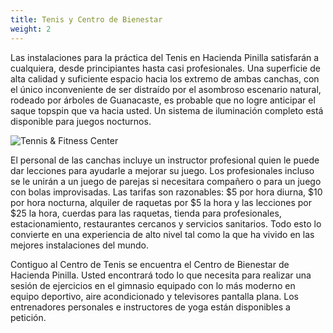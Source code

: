 ```yaml
---
title: Tenis y Centro de Bienestar
weight: 2
---
```

Las instalaciones para la práctica del Tenis en Hacienda Pinilla satisfarán a cualquiera, desde principiantes hasta casi profesionales. Una superficie de alta calidad y suficiente espacio hacia los extremo de ambas canchas, con el único inconveniente de ser distraído por el asombroso escenario natural, rodeado por árboles de Guanacaste, es probable que no logre anticipar el saque topspin que va hacia usted. Un sistema de iluminación completo está disponible para juegos nocturnos.

![Tennis & Fitness Center](/images/pages/e01.jpg)

El personal de las canchas incluye un instructor profesional quien le puede dar lecciones para ayudarle a mejorar su juego. Los profesionales incluso se le unirán a un juego de parejas si necesitara compañero o para un juego con bolas improvisadas. Las tarifas son razonables: $5 por hora diurna, $10 por hora nocturna, alquiler de raquetas por $5 la hora y las lecciones por $25 la hora, cuerdas para las raquetas, tienda para profesionales, estacionamiento, restaurantes cercanos y servicios sanitarios. Todo esto lo convierte en una experiencia de alto nivel tal como la que ha vivido en las mejores instalaciones del mundo.

Contiguo al Centro de Tenis se encuentra el Centro de Bienestar de Hacienda Pinilla. Usted encontrará todo lo que necesita para realizar una sesión de ejercicios en el gimnasio equipado con lo más moderno en equipo deportivo, aire acondicionado y televisores pantalla plana. Los entrenadores personales e instructores de yoga están disponibles a petición.
